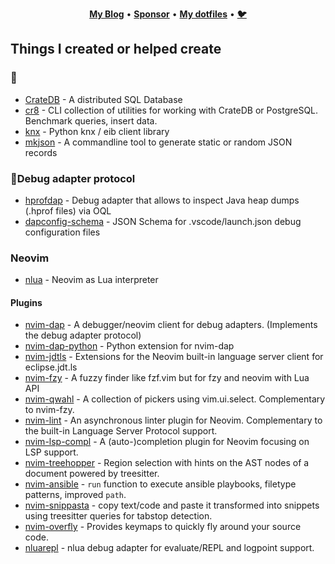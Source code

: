 <p align="center">
  <b><a href="https://zignar.net">My Blog</a></b>
  •
  <b><a href="https://github.com/sponsors/mfussenegger">Sponsor</a></b>
  •
  <b><a href="https://github.com/mfussenegger/dotfiles">My dotfiles</a></b>
  •
  <b><a rel="me" href="https://social.fussenegger.pro/@mathias">🐦</a></b>
</p>


## Things I created or helped create

### 🔩

- [CrateDB](https://github.com/crate/crate) - A distributed SQL Database
- [cr8](https://github.com/mfussenegger/cr8) - CLI collection of utilities for working with CrateDB or PostgreSQL. Benchmark queries, insert data.
- [knx](https://github.com/mfussenegger/knx) - Python knx / eib client library
- [mkjson](https://codeberg.org/mfussenegger/mkjson) - A commandline tool to generate static or random JSON records


### 🐛Debug adapter protocol

- [hprofdap](https://github.com/mfussenegger/hprofdap) - Debug adapter that allows to inspect Java heap dumps (.hprof files) via OQL
- [dapconfig-schema](https://github.com/mfussenegger/dapconfig-schema) - JSON Schema for .vscode/launch.json debug configuration files

### Neovim

- [nlua](https://github.com/mfussenegger/nlua) - Neovim as Lua interpreter

#### Plugins

- [nvim-dap](https://github.com/mfussenegger/nvim-dap) - A debugger/neovim client for debug adapters. (Implements the debug adapter protocol)
- [nvim-dap-python](https://github.com/mfussenegger/nvim-dap-python) - Python extension for nvim-dap
- [nvim-jdtls](https://github.com/mfussenegger/nvim-jdtls) - Extensions for the Neovim built-in language server client for eclipse.jdt.ls
- [nvim-fzy](https://github.com/mfussenegger/nvim-fzy) - A fuzzy finder like fzf.vim but for fzy and neovim with Lua API 
- [nvim-qwahl](https://github.com/mfussenegger/nvim-qwahl) - A collection of pickers using vim.ui.select. Complementary to nvim-fzy.
- [nvim-lint](https://github.com/mfussenegger/nvim-lint) - An asynchronous linter plugin for Neovim. Complementary to the built-in Language Server Protocol support.
- [nvim-lsp-compl](https://github.com/mfussenegger/nvim-lsp-compl) - A (auto-)completion plugin for Neovim focusing on LSP support.
- [nvim-treehopper](https://github.com/mfussenegger/nvim-treehopper) - Region selection with hints on the AST nodes of a document powered by treesitter.
- [nvim-ansible](https://github.com/mfussenegger/nvim-ansible) - `run` function to execute ansible playbooks, filetype patterns, improved `path`.
- [nvim-snippasta](https://github.com/mfussenegger/nvim-snippasta) - copy text/code and paste it transformed into snippets using treesitter queries for tabstop detection.
- [nvim-overfly](https://github.com/mfussenegger/nvim-overfly) - Provides keymaps to quickly fly around your source code.
- [nluarepl](https://codeberg.org/mfussenegger/nluarepl) - nlua debug adapter for evaluate/REPL and logpoint support.
